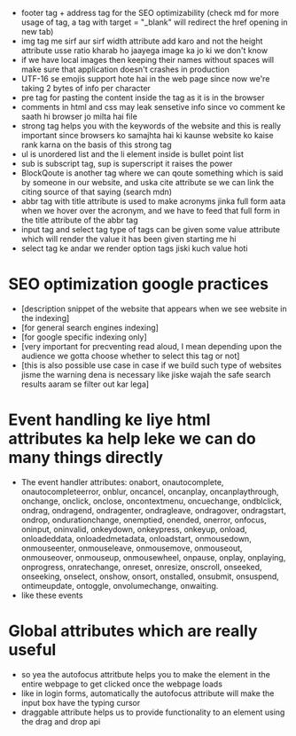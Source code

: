 - footer tag + address tag for the SEO optimizability (check md for more usage of <a> tag, a tag with target = "_blank" will redirect the href opening in new tab)
- img tag me sirf aur sirf width attribute add karo and not the height attribute usse ratio kharab ho jaayega image ka jo ki we don't know 
- if we have local images then keeping their names without spaces will make sure that application doesn't crashes in production
- UTF-16 se emojis support hote hai in the web page since now we're taking 2 bytes of info per character
- pre tag for pasting the content inside the tag as it is in the browser
- comments in html and css may leak sensetive info since vo comment ke saath hi browser jo milta hai file 
- strong tag helps you with the keywords of the website and this is really important since browsers ko samajhta hai ki kaunse website ko kaise rank karna on the basis of this strong tag
- ul is unordered list and the li element inside is bullet point list
- sub is subscript tag, sup is superscript it raises the power 
- BlockQoute is another tag where we can qoute something which is said by someone in our website, and uska cite attribute se we can link the citing source of that saying (search mdn)
- abbr tag with title attribute is used to make acronyms jinka full form aata when we hover over the acronym, and we have to feed that full form in the title attribute of the abbr tag
- input tag and select tag type of tags can be given some value attribute which will render the value it has been given starting me hi
- select tag ke andar we render option tags jiski kuch value hoti

# SEO optimization google practices

- <meta name="description" content="A description of the page"> [description snippet of the website that appears when we see website in the indexing]
- <meta name="robots" content="..., ..."> [for general search engines indexing]
- <meta name="googlebot" content="..., ..."> [for google specific indexing only]
- <meta name="google" content="nopagereadaloud"> [very important for precventing read aloud, I mean depending upon the audience we gotta choose whether to select this tag or not]
- <meta name="rating" content="adult"> [this is also possible use case in case if we build such type of websites jisme the warning dena is necessary like jiske wajah the safe search results aaram se filter out kar lega]

# Event handling ke liye html attributes ka help leke we can do many things directly

- The event handler attributes: onabort, onautocomplete, onautocompleteerror, onblur, oncancel, oncanplay, oncanplaythrough, onchange, onclick, onclose, oncontextmenu, oncuechange, ondblclick, ondrag, ondragend, ondragenter, ondragleave, ondragover, ondragstart, ondrop, ondurationchange, onemptied, onended, onerror, onfocus, oninput, oninvalid, onkeydown, onkeypress, onkeyup, onload, onloadeddata, onloadedmetadata, onloadstart, onmousedown, onmouseenter, onmouseleave, onmousemove, onmouseout, onmouseover, onmouseup, onmousewheel, onpause, onplay, onplaying, onprogress, onratechange, onreset, onresize, onscroll, onseeked, onseeking, onselect, onshow, onsort, onstalled, onsubmit, onsuspend, ontimeupdate, ontoggle, onvolumechange, onwaiting.
- like these events

# Global attributes which are really useful

- so yea the autofocus attritbute helps you to make the element in the entire webpage to get clicked once the webpage loads
- like in login forms, automatically the autofocus attribute will make the input box have the typing cursor
- draggable attribute helps us to provide functionality to an element using the drag and drop api